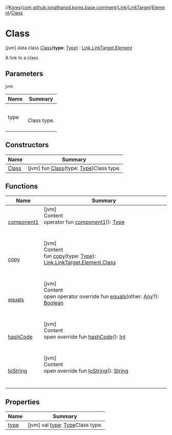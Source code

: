 //[Kores](../../../../../index.md)/[com.github.jonathanxd.kores.base.comment](../../../../index.md)/[Link](../../../index.md)/[LinkTarget](../../index.md)/[Element](../index.md)/[Class](index.md)



# Class  
 [jvm] data class [Class](index.md)(**type**: [Type](https://docs.oracle.com/javase/8/docs/api/java/lang/reflect/Type.html)) : [Link.LinkTarget.Element](../index.md)

A link to a class

   


## Parameters  
  
jvm  
  
|  Name|  Summary| 
|---|---|
| <a name="com.github.jonathanxd.kores.base.comment/Link.LinkTarget.Element.Class///PointingToDeclaration/"></a>type| <a name="com.github.jonathanxd.kores.base.comment/Link.LinkTarget.Element.Class///PointingToDeclaration/"></a><br><br>Class type.<br><br>
  


## Constructors  
  
|  Name|  Summary| 
|---|---|
| <a name="com.github.jonathanxd.kores.base.comment/Link.LinkTarget.Element.Class/Class/#java.lang.reflect.Type/PointingToDeclaration/"></a>[Class](-class.md)| <a name="com.github.jonathanxd.kores.base.comment/Link.LinkTarget.Element.Class/Class/#java.lang.reflect.Type/PointingToDeclaration/"></a> [jvm] fun [Class](-class.md)(type: [Type](https://docs.oracle.com/javase/8/docs/api/java/lang/reflect/Type.html))Class type.   <br>


## Functions  
  
|  Name|  Summary| 
|---|---|
| <a name="com.github.jonathanxd.kores.base.comment/Link.LinkTarget.Element.Class/component1/#/PointingToDeclaration/"></a>[component1](component1.md)| <a name="com.github.jonathanxd.kores.base.comment/Link.LinkTarget.Element.Class/component1/#/PointingToDeclaration/"></a>[jvm]  <br>Content  <br>operator fun [component1](component1.md)(): [Type](https://docs.oracle.com/javase/8/docs/api/java/lang/reflect/Type.html)  <br><br><br>
| <a name="com.github.jonathanxd.kores.base.comment/Link.LinkTarget.Element.Class/copy/#java.lang.reflect.Type/PointingToDeclaration/"></a>[copy](copy.md)| <a name="com.github.jonathanxd.kores.base.comment/Link.LinkTarget.Element.Class/copy/#java.lang.reflect.Type/PointingToDeclaration/"></a>[jvm]  <br>Content  <br>fun [copy](copy.md)(type: [Type](https://docs.oracle.com/javase/8/docs/api/java/lang/reflect/Type.html)): [Link.LinkTarget.Element.Class](index.md)  <br><br><br>
| <a name="kotlin/Any/equals/#kotlin.Any?/PointingToDeclaration/"></a>[equals](../../../../../com.github.jonathanxd.kores.util/-simple-resolver/index.md#%5Bkotlin%2FAny%2Fequals%2F%23kotlin.Any%3F%2FPointingToDeclaration%2F%5D%2FFunctions%2F-1211764316)| <a name="kotlin/Any/equals/#kotlin.Any?/PointingToDeclaration/"></a>[jvm]  <br>Content  <br>open operator override fun [equals](../../../../../com.github.jonathanxd.kores.util/-simple-resolver/index.md#%5Bkotlin%2FAny%2Fequals%2F%23kotlin.Any%3F%2FPointingToDeclaration%2F%5D%2FFunctions%2F-1211764316)(other: [Any](https://kotlinlang.org/api/latest/jvm/stdlib/kotlin/-any/index.html)?): [Boolean](https://kotlinlang.org/api/latest/jvm/stdlib/kotlin/-boolean/index.html)  <br><br><br>
| <a name="kotlin/Any/hashCode/#/PointingToDeclaration/"></a>[hashCode](../../../../../com.github.jonathanxd.kores.util/-simple-resolver/index.md#%5Bkotlin%2FAny%2FhashCode%2F%23%2FPointingToDeclaration%2F%5D%2FFunctions%2F-1211764316)| <a name="kotlin/Any/hashCode/#/PointingToDeclaration/"></a>[jvm]  <br>Content  <br>open override fun [hashCode](../../../../../com.github.jonathanxd.kores.util/-simple-resolver/index.md#%5Bkotlin%2FAny%2FhashCode%2F%23%2FPointingToDeclaration%2F%5D%2FFunctions%2F-1211764316)(): [Int](https://kotlinlang.org/api/latest/jvm/stdlib/kotlin/-int/index.html)  <br><br><br>
| <a name="kotlin/Any/toString/#/PointingToDeclaration/"></a>[toString](../../../../../com.github.jonathanxd.kores.util/-simple-resolver/index.md#%5Bkotlin%2FAny%2FtoString%2F%23%2FPointingToDeclaration%2F%5D%2FFunctions%2F-1211764316)| <a name="kotlin/Any/toString/#/PointingToDeclaration/"></a>[jvm]  <br>Content  <br>open override fun [toString](../../../../../com.github.jonathanxd.kores.util/-simple-resolver/index.md#%5Bkotlin%2FAny%2FtoString%2F%23%2FPointingToDeclaration%2F%5D%2FFunctions%2F-1211764316)(): [String](https://kotlinlang.org/api/latest/jvm/stdlib/kotlin/-string/index.html)  <br><br><br>


## Properties  
  
|  Name|  Summary| 
|---|---|
| <a name="com.github.jonathanxd.kores.base.comment/Link.LinkTarget.Element.Class/type/#/PointingToDeclaration/"></a>[type](type.md)| <a name="com.github.jonathanxd.kores.base.comment/Link.LinkTarget.Element.Class/type/#/PointingToDeclaration/"></a> [jvm] val [type](type.md): [Type](https://docs.oracle.com/javase/8/docs/api/java/lang/reflect/Type.html)Class type.   <br>

